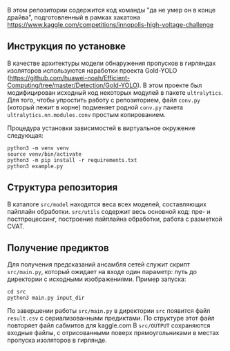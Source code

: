 В этом репозитории содержится код команды "да не умер он в конце драйва",
подготовленный в рамках хакатона https://www.kaggle.com/competitions/innopolis-high-voltage-challenge


Инструкция по установке
-----------------------

В качестве архитектуры модели обнаружения пропусков в гирляндах изоляторов используются
наработки проекта Gold-YOLO (https://github.com/huawei-noah/Efficient-Computing/tree/master/Detection/Gold-YOLO).
В этом проекте был модифицирован исходный код некоторых модулей в пакете `ultralytics`.
Для того, чтобы упростить работу с репозиторием, файл `conv.py` (который лежит в корне)
подменяет родной `conv.py` пакета `ultralytics.nn.modules.conv` простым копированием.

Процедура установки зависимостей в виртуальное окружение следующая:

```commandline
python3 -m venv venv
source venv/bin/activate
python3 -m pip install -r requirements.txt
python3 example.py
```

Структура репозитория
---------------------

В каталоге `src/model` находятся веса всех моделей, составляющих пайплайн обработки.
`src/utils` содержит весь основной код: пре- и постпроцессинг, построение пайплайна обработки,
работа с разметкой CVAT.

Получение предиктов
-------------------

Для получения предсказаний ансамбля сетей служит скрипт `src/main.py`, который ожидает на входе
один параметр: путь до директории с исходными изображениями.
Пример запуска:
```shell
cd src
python3 main.py input_dir
```

По завершении работы `src/main.py` в директории `src` появится файл `result.csv` с сериализованными
предиктами. По структуре этот файл повторяет файл сабмитов для kaggle.com
В `src/OUTPUT` сохраняются входные файлы, с отрисованными поверх прямоугольниками в местах пропуска
изоляторов в гирлянде.

